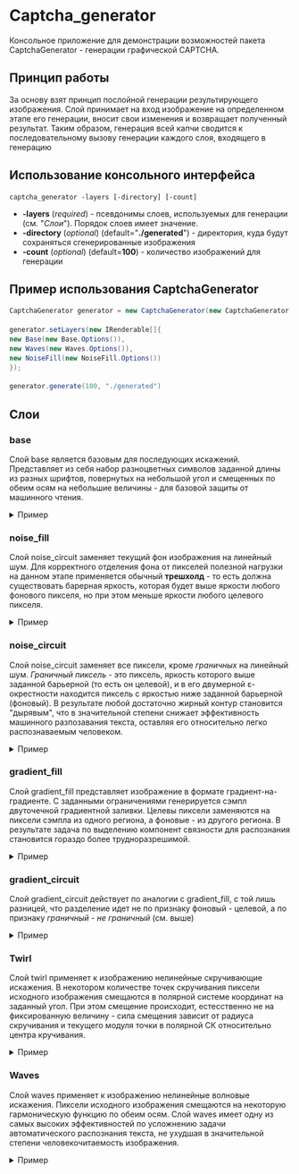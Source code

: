 # Captcha_generator

Консольное приложение для демонстрации возможностей пакета CaptchaGenerator -
генерации графической CAPTCHA.

## Принцип работы

За основу взят принцип послойной генерации результирующего изображения.
Слой принимает на вход изображение на определенном этапе его генерации, вносит свои изменения
и возвращает полученный результат. Таким образом, генерация всей капчи сводится
к последовательному вызову генерации каждого слоя, входящего в генерацию

## Использование консольного интерфейса

```
captcha_generator -layers [-directory] [-count]
```
* **-layers** (_required_) - псевдонимы слоев, используемых для генерации (см. "_Слои_").
Порядок слоев имеет значение.
* **-directory** (_optional_) (default="**./generated**") - директория, куда будут
сохраняться сгенерированные изображения
* **-count** (_optional_) (default=**100**) - количество изображений для генерации

## Пример использования CaptchaGenerator

```java
CaptchaGenerator generator = new CaptchaGenerator(new CaptchaGenerator.Options());

generator.setLayers(new IRenderable[]{
new Base(new Base.Options()),
new Waves(new Waves.Options()),
new NoiseFill(new NoiseFill.Options())
});

generator.generate(100, "./generated")
```

## Слои

### base

Слой base является базовым для последующих искажений. Представляет из себя набор разноцветных
символов заданной длины из разных шрифтов, повернутых на небольшой угол и смещенных по обеим
осям на небольшие величины - для базовой защиты от машинного чтения.

<details>
<summary>Пример</summary>

![1ieoU1](https://raw.githubusercontent.com/Horockey/Captcha_generator/dev/src/horockey/samples/Base/1ieoU1.png)
![NA6vfz](https://raw.githubusercontent.com/Horockey/Captcha_generator/dev/src/horockey/samples/Base/NA6vfz.png)
![voK8Np](https://raw.githubusercontent.com/Horockey/Captcha_generator/dev/src/horockey/samples/Base/voK8Np.png)
![weWq1S](https://raw.githubusercontent.com/Horockey/Captcha_generator/dev/src/horockey/samples/Base/weWq1S.png)
![XC6UsH](https://raw.githubusercontent.com/Horockey/Captcha_generator/dev/src/horockey/samples/Base/XC6UsH.png)

</details>

### noise_fill

Слой noise_circuit заменяет текущий фон изображения на линейный шум. Для корректного отделения
фона от пикселей полезной нагрузки на данном этапе применяется обычный **трешхолд** - то есть
должна существовать барерная яркость, которая будет выше яркости любого фонового пикселя,
но при этом меньше яркости любого целевого пикселя.

<details>
<summary>Пример</summary>

![7SbOtI](https://raw.githubusercontent.com/Horockey/Captcha_generator/dev/src/horockey/samples/Noise_fill/7SbOtI.png)
![dgaOMI](https://raw.githubusercontent.com/Horockey/Captcha_generator/dev/src/horockey/samples/Noise_fill/dgaOMI.png)
![mPZ2gN](https://raw.githubusercontent.com/Horockey/Captcha_generator/dev/src/horockey/samples/Noise_fill/mPZ2gN.png)
![nmYa4l](https://raw.githubusercontent.com/Horockey/Captcha_generator/dev/src/horockey/samples/Noise_fill/nmYa4l.png)
![zD8P0G](https://raw.githubusercontent.com/Horockey/Captcha_generator/dev/src/horockey/samples/Noise_fill/zD8P0G.png)

</details>

### noise_circuit

Слой noise_circuit заменяет все пиксели, кроме _граничных_ на линейный шум. _Граничный пиксель_ -
это пиксель, яркость которого выше заданной барьерной (то есть он целевой), и в его двумерной
ε-окрестности находится пиксель с яркостью ниже заданной барьерной (фоновый). В результате любой
достаточно жирный контур становится "дырявым", что в значительной степени снижает эффективность
машинного разпозавания текста, оставляя его относительно легко распознаваемым человеком.

<details>
<summary>Пример</summary>

![3qojMG](https://raw.githubusercontent.com/Horockey/Captcha_generator/dev/src/horockey/samples/Noise_circuit/3qojMG.png)
![5rGcwS](https://raw.githubusercontent.com/Horockey/Captcha_generator/dev/src/horockey/samples/Noise_circuit/5rGcwS.png)
![eXeW75](https://raw.githubusercontent.com/Horockey/Captcha_generator/dev/src/horockey/samples/Noise_circuit/eXeW75.png)
![fCO3WK](https://raw.githubusercontent.com/Horockey/Captcha_generator/dev/src/horockey/samples/Noise_circuit/fCO3WK.png)
![wPtnqr](https://raw.githubusercontent.com/Horockey/Captcha_generator/dev/src/horockey/samples/Noise_circuit/wPtnqr.png)

</details>

### gradient_fill

Слой gradient_fill представляет изображение в формате градиент-на-градиенте.
С заданными ограничениями генерируется сэмпл двуточечной градиентной заливки. Целевы пиксели
заменяются на пиксели сэмпла из одного региона, а фоновые - из другого региона. В результате
задача по выделению компонент связности для распознания становится гораздо более трудноразрешимой.

<details>
<summary>Пример</summary>

![2pLXzO](https://raw.githubusercontent.com/Horockey/Captcha_generator/dev/src/horockey/samples/Gradient_fill/2pLXzO.png)
![5UIkUw](https://raw.githubusercontent.com/Horockey/Captcha_generator/dev/src/horockey/samples/Gradient_fill/5UIkUw.png)
![5xyoWm](https://raw.githubusercontent.com/Horockey/Captcha_generator/dev/src/horockey/samples/Gradient_fill/5xyoWm.png)
![T0OTj5](https://raw.githubusercontent.com/Horockey/Captcha_generator/dev/src/horockey/samples/Gradient_fill/T0OTj5.png)
![Y8KJ2o](https://raw.githubusercontent.com/Horockey/Captcha_generator/dev/src/horockey/samples/Gradient_fill/Y8KJ2o.png)

</details>

### gradient_circuit
Слой gradient_circuit действует по аналогии с gradient_fill, с той лишь разницей, что разделение
идет не по признаку фоновый - целевой, а по признаку _граничный_ - _не граничный_ (см. выше)

<details>
<summary>Пример</summary>

![1ZCsNg](https://raw.githubusercontent.com/Horockey/Captcha_generator/dev/src/horockey/samples/Gradient_circuit/1ZCsNg.png)
![581aVv](https://raw.githubusercontent.com/Horockey/Captcha_generator/dev/src/horockey/samples/Gradient_circuit/581aVv.png)
![jVMSL5](https://raw.githubusercontent.com/Horockey/Captcha_generator/dev/src/horockey/samples/Gradient_circuit/jVMSL5.png)
![rMIkse](https://raw.githubusercontent.com/Horockey/Captcha_generator/dev/src/horockey/samples/Gradient_circuit/rMIkse.png)
![wy3rWj](https://raw.githubusercontent.com/Horockey/Captcha_generator/dev/src/horockey/samples/Gradient_circuit/wy3rWj.png)

</details>

### Twirl

Слой twirl применяет к изображению нелинейные скручивающие искажения. В некотором количестве
точек скручивания пиксели исходного изображения смещаются в полярной системе координат на
заданный угол. При этом смещение происходит, естесственно не на фиксированную величину -
сила смещения зависит от радиуса скручивания и текущего модуля точки в полярной СК относительно
центра кручивания.

<details>
<summary>Пример</summary>

![2PR71o](https://raw.githubusercontent.com/Horockey/Captcha_generator/dev/src/horockey/samples/Twirl/2PR71o.png)
![6uEM3h](https://raw.githubusercontent.com/Horockey/Captcha_generator/dev/src/horockey/samples/Twirl/6uEM3h.png)
![aGQXjN](https://raw.githubusercontent.com/Horockey/Captcha_generator/dev/src/horockey/samples/Twirl/aGQXjN.png)
![CKkMv2](https://raw.githubusercontent.com/Horockey/Captcha_generator/dev/src/horockey/samples/Twirl/CKkMv2.png)
![wpWAkU](https://raw.githubusercontent.com/Horockey/Captcha_generator/dev/src/horockey/samples/Twirl/wpWAkU.png)

</details>

### Waves

Слой waves применяет к изображению нелинейные волновые искажения. Пиксели исходного изображения
смещаются на некоторую гармоническую функцию по обеим осям. Слой waves имеет одну
из самых высоких эффективностей по усложнению задачи автоматического распознания текста, не
ухудшая в значительной степени человекочитаемость изображения.

<details>
<summary>Пример</summary>

![806W2Z](https://raw.githubusercontent.com/Horockey/Captcha_generator/dev/src/horockey/samples/Waves/806W2Z.png)
![D47WA1](https://raw.githubusercontent.com/Horockey/Captcha_generator/dev/src/horockey/samples/Waves/D47WA1.png)
![hUznRN](https://raw.githubusercontent.com/Horockey/Captcha_generator/dev/src/horockey/samples/Waves/hUznRN.png)
![KTbdrG](https://raw.githubusercontent.com/Horockey/Captcha_generator/dev/src/horockey/samples/Waves/KTbdrG.png)
![ZrcLib](https://raw.githubusercontent.com/Horockey/Captcha_generator/dev/src/horockey/samples/Waves/ZrcLib.png)

</details>
